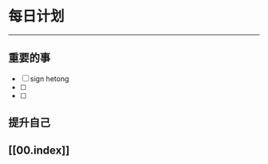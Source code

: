
# 每日计划
---
## 重要的事

- [ ]  sign hetong
- [ ]  
- [ ]  



## 提升自己

  



## [[00.index]]










